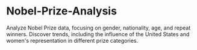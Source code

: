 # Nobel-Prize-Analysis
Analyze Nobel Prize data, focusing on gender, nationality, age, and repeat winners. Discover trends, including the influence of the United States and women's representation in different prize categories.
